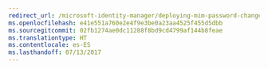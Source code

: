 ```yaml
---
redirect_url: /microsoft-identity-manager/deploying-mim-password-change-notification-service-on-domain-controller
ms.openlocfilehash: e41e551a760e2e4f9e3be0a23aa4525f455d5dbb
ms.sourcegitcommit: 02fb1274ae0dc11288f8bd9cd4799af144b8feae
ms.translationtype: HT
ms.contentlocale: es-ES
ms.lasthandoff: 07/13/2017
---
```


